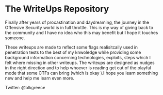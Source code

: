 # The WriteUps Repository

Finally after years of procastination and daydreaming, the journey in the Offensive Security world is in full throttle. This is my way of giving back to the community and I have no idea who this may benefit but I hope it touches someone. 

These writeups are made to reflect some flags realisitcally used in penetration tests to the best of my knwoledge while providing some background information concerning technologies, exploits, steps which I felt where missing in other writeups. The writeups are designed as nudges in the right direction and to help whoever is reading get out of the playful mode that some CTFs can bring (which is okay ).I hope you learn something new and help me learn even more.

Twitter: @blkgreece

